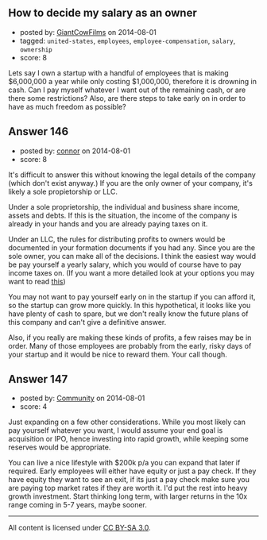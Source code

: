 ## How to decide my salary as an owner

- posted by: [GiantCowFilms](https://stackexchange.com/users/3499092/giantcowfilms) on 2014-08-01
- tagged: `united-states`, `employees`, `employee-compensation`, `salary`, `ownership`
- score: 8

Lets say I own a startup with a handful of employees that is making  $6,000,000 a year while only costing $1,000,000, therefore it is drowning in cash. Can I pay myself whatever I want out of the remaining cash, or are there some restrictions? Also, are there steps to take early on in order to have as much freedom as possible?


## Answer 146

- posted by: [connor](https://stackexchange.com/users/392995/connor) on 2014-08-01
- score: 8

<p>It's difficult to answer this without knowing the legal details of the company (which don't exist anyway.) If you are the only owner of your company, it's likely a sole propietorship or LLC. </p>

<p>Under a sole proprietorship, the individual and business share income, assets and debts. If this is the situation, the income of the company is already in your hands and you are already paying taxes on it.</p>

<p>Under an LLC, the rules for distributing profits to owners would be documented in your formation documents if you had any. Since you are the sole owner, you can make all of the decisions. I think the easiest way would be pay yourself a yearly salary, which you would of course have to pay income taxes on. (If you want a more detailed look at your options you may want to read <a href="http://www.creators.com/lifestylefeatures/business-and-finance/succeeding-in-your-business/taking-money-out-of-a-small-business.html">this</a>)</p>

<p>You may not want to pay yourself early on in the startup if you can afford it, so the startup can grow more quickly. In this hypothetical, it looks like you have plenty of cash to spare, but we don't really know the future plans of this company and can't give a definitive answer. </p>

<p>Also, if you really are making these kinds of profits, a few raises may be in order. Many of those employees are probably from the early, risky days of your startup and it would be nice to reward them. Your call though.</p>



## Answer 147

- posted by: [Community](https://stackexchange.com/users/-1/community) on 2014-08-01
- score: 4

Just expanding on a few other considerations. While you most likely can pay yourself whatever you want, I would assume your end goal is acquisition or IPO, hence investing into rapid growth, while keeping some reserves would be appropriate.

You can live a nice lifestyle with $200k p/a you can expand that later if required. Early employees will either have equity or just a pay check. If they have equity they want to see an exit, if its just a pay check make sure you are paying top market rates if they are worth it. I'd put the rest into heavy growth investment. Start thinking long term, with larger returns in the 10x range coming in 5-7 years, maybe sooner.



---

All content is licensed under [CC BY-SA 3.0](https://creativecommons.org/licenses/by-sa/3.0/).
